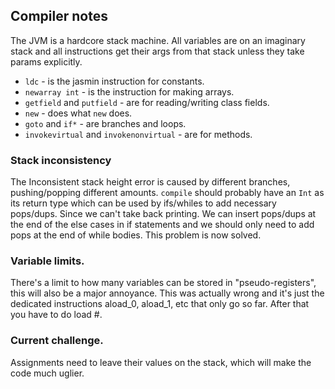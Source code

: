## Compiler notes

The JVM is a hardcore stack machine. All variables are on an imaginary
stack and all instructions get their args from that stack unless they take
params explicitly.

* `ldc` - is the jasmin instruction for constants.
* `newarray int` - is the instruction for making arrays.
* `getfield` and `putfield` - are for reading/writing class fields.
* `new` - does what `new` does.
* `goto` and `if*` - are branches and loops.
* `invokevirtual` and `invokenonvirtual` - are for methods.


### Stack inconsistency

The Inconsistent stack height error is caused by different branches,
pushing/popping different amounts. `compile` should probably have an `Int`
as its return type which can be used by ifs/whiles to add
necessary pops/dups. Since we can't take back printing. We can insert
pops/dups at the end of the else cases in if statements and we should only
need to add pops at the end of while bodies. This problem is now solved.

### Variable limits.
There's a limit to how many variables can be stored in "pseudo-registers",
this will also be a major annoyance. This was actually wrong and it's just
the dedicated instructions aload_0, aload_1, etc that only go so far.
After that you have to do load #.

### Current challenge.
Assignments need to leave their values on the stack, which will make the 
code much uglier.
